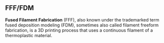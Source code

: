 ## FFF/FDM
**Fused Filament Fabrication** (FFF), also known under the trademarked term
 fused deposition modeling (FDM), sometimes also called filament freeform
 fabrication, is a 3D printing process that uses a continuous filament of a
 thermoplastic material.
